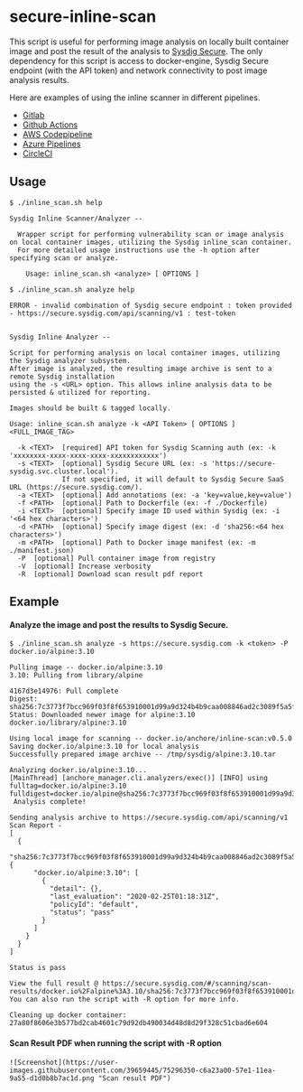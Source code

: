 # secure-inline-scan

This script is useful for performing image analysis on locally built container image and post the result of the analysis to [Sysdig Secure](https://sysdig.com/products/kubernetes-security/). The only dependency for this script is access to docker-engine, Sysdig Secure endpoint (with the API token) and network connectivity to post image analysis results.

Here are examples of using the inline scanner in different pipelines.

*   [Gitlab](https://sysdig.com/blog/gitlab-ci-cd-image-scanning/)
*   [Github Actions](https://sysdig.com/blog/image-scanning-github-actions/)
*   [AWS Codepipeline](https://sysdig.com/blog/image-scanning-aws-codepipeline-codebuild/)
*   [Azure Pipelines](https://sysdig.com/blog/image-scanning-azure-pipelines/)
*   [CircleCI](https://sysdig.com/blog/image-scanning-circleci/)

## Usage

    $ ./inline_scan.sh help
    
    Sysdig Inline Scanner/Analyzer --
    
      Wrapper script for performing vulnerability scan or image analysis on local container images, utilizing the Sysdig inline_scan container.
      For more detailed usage instructions use the -h option after specifying scan or analyze.
    
        Usage: inline_scan.sh <analyze> [ OPTIONS ]
    
    $ ./inline_scan.sh analyze help

	ERROR - invalid combination of Sysdig secure endpoint : token provided - https://secure.sysdig.com/api/scanning/v1 : test-token


    Sysdig Inline Analyzer --

    Script for performing analysis on local container images, utilizing the Sysdig analyzer subsystem.
    After image is analyzed, the resulting image archive is sent to a remote Sysdig installation
    using the -s <URL> option. This allows inline analysis data to be persisted & utilized for reporting.

    Images should be built & tagged locally.

    Usage: inline_scan.sh analyze -k <API Token> [ OPTIONS ] <FULL_IMAGE_TAG>

      -k <TEXT>  [required] API token for Sysdig Scanning auth (ex: -k 'xxxxxxxx-xxxx-xxxx-xxxx-xxxxxxxxxxxx')
      -s <TEXT>  [optional] Sysdig Secure URL (ex: -s 'https://secure-sysdig.svc.cluster.local'). 
                 If not specified, it will default to Sysdig Secure SaaS URL (https://secure.sysdig.com/).
      -a <TEXT>  [optional] Add annotations (ex: -a 'key=value,key=value')
      -f <PATH>  [optional] Path to Dockerfile (ex: -f ./Dockerfile)
      -i <TEXT>  [optional] Specify image ID used within Sysdig (ex: -i '<64 hex characters>')
      -d <PATH>  [optional] Specify image digest (ex: -d 'sha256:<64 hex characters>')
      -m <PATH>  [optional] Path to Docker image manifest (ex: -m ./manifest.json)
      -P  [optional] Pull container image from registry
      -V  [optional] Increase verbosity
      -R  [optional] Download scan result pdf report


  


## Example

#### Analyze the image and post the results to Sysdig Secure.
      
    $ ./inline_scan.sh analyze -s https://secure.sysdig.com -k <token> -P docker.io/alpine:3.10
    
    Pulling image -- docker.io/alpine:3.10
    3.10: Pulling from library/alpine
    
    4167d3e14976: Pull complete 
    Digest: sha256:7c3773f7bcc969f03f8f653910001d99a9d324b4b9caa008846ad2c3089f5a5f
    Status: Downloaded newer image for alpine:3.10
    docker.io/library/alpine:3.10
    
    Using local image for scanning -- docker.io/anchore/inline-scan:v0.5.0
    Saving docker.io/alpine:3.10 for local analysis
    Successfully prepared image archive -- /tmp/sysdig/alpine:3.10.tar
    
    Analyzing docker.io/alpine:3.10...
    [MainThread] [anchore_manager.cli.analyzers/exec()] [INFO] using fulltag=docker.io/alpine:3.10 fulldigest=docker.io/alpine@sha256:7c3773f7bcc969f03f8f653910001d99a9d324b4b9caa008846ad2c3089f5a5f
     Analysis complete!
    
    Sending analysis archive to https://secure.sysdig.com/api/scanning/v1
    Scan Report - 
    [
      {
        "sha256:7c3773f7bcc969f03f8f653910001d99a9d324b4b9caa008846ad2c3089f5a5f": {
          "docker.io/alpine:3.10": [
            {
              "detail": {},
              "last_evaluation": "2020-02-25T01:18:31Z",
              "policyId": "default",
              "status": "pass"
            }
          ]
        }
      }
    ]
    
    Status is pass
    
    View the full result @ https://secure.sysdig.com/#/scanning/scan-results/docker.io%2Falpine%3A3.10/sha256:7c3773f7bcc969f03f8f653910001d99a9d324b4b9caa008846ad2c3089f5a5f/summaries
    You can also run the script with -R option for more info.
    
    Cleaning up docker container: 27a80f8606e3b577bd2cab4601c79d92db490034d48d8d29f328c51cbad6e604

#### Scan Result PDF when running the script with -R option
    ![Screenshot](https://user-images.githubusercontent.com/39659445/75296350-c6a23a00-57e1-11ea-9a55-d1d0b8b7ac1d.png "Scan result PDF")